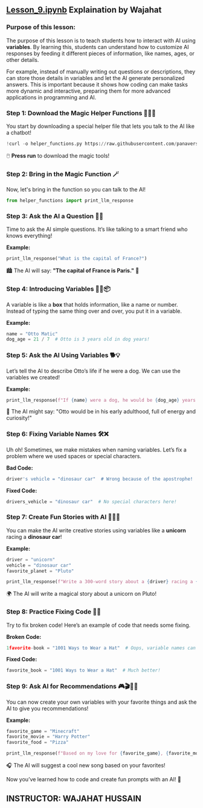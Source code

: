 ## [Lesson_9.ipynb](https://colab.research.google.com/github/panaversity/learn-cloud-native-modern-ai-python/blob/main/07_natural_language_programming/02_ai_python_for_beginners/course1_basics/Lesson_9/Lesson_9.ipynb) Explaination by Wajahat
### Purpose of this lesson:
The purpose of this lesson is to teach students how to interact with AI using **variables**. By learning this, students can understand how to customize AI responses by feeding it different pieces of information, like names, ages, or other details.

For example, instead of manually writing out questions or descriptions, they can store those details in variables and let the AI generate personalized answers. This is important because it shows how coding can make tasks more dynamic and interactive, preparing them for more advanced applications in programming and AI.

### **Step 1: Download the Magic Helper Functions** 🧙‍♂️✨
You start by downloading a special helper file that lets you talk to the AI like a chatbot!

```python
!curl -o helper_functions.py https://raw.githubusercontent.com/panaversity/learn-cloud-native-modern-ai-python/main/07_natural_language_programming/02_ai_python_for_beginners/course1_basics/Lesson_9/helper_functions.py
```

🖱️ **Press run** to download the magic tools!

### **Step 2: Bring in the Magic Function** 🪄
Now, let's bring in the function so you can talk to the AI!

```python
from helper_functions import print_llm_response
```

### **Step 3: Ask the AI a Question** 🤔💬
Time to ask the AI simple questions. It’s like talking to a smart friend who knows everything!

**Example:**
```python
print_llm_response("What is the capital of France?")
```

🏙️ The AI will say: **"The capital of France is Paris."** 🗼

### **Step 4: Introducing Variables** 🧑‍💻📦
A variable is like a **box** that holds information, like a name or number. Instead of typing the same thing over and over, you put it in a variable.

**Example:**
```python
name = "Otto Matic"
dog_age = 21 / 7  # Otto is 3 years old in dog years!
```

### **Step 5: Ask the AI Using Variables** 🐕💡
Let’s tell the AI to describe Otto’s life if he were a dog. We can use the variables we created!

**Example:**
```python
print_llm_response(f"If {name} were a dog, he would be {dog_age} years old. Describe his energy level, interests, and behavior.")
```

🐾 The AI might say:
"Otto would be in his early adulthood, full of energy and curiosity!"

### **Step 6: Fixing Variable Names** 🛠️❌
Uh oh! Sometimes, we make mistakes when naming variables. Let’s fix a problem where we used spaces or special characters.

**Bad Code:**
```python
driver's vehicle = "dinosaur car"  # Wrong because of the apostrophe!
```

**Fixed Code:**
```python
drivers_vehicle = "dinosaur car"  # No special characters here!
```

### **Step 7: Create Fun Stories with AI** 🦄🚗🌈
You can make the AI write creative stories using variables like a **unicorn** racing a **dinosaur car**!

**Example:**
```python
driver = "unicorn"
vehicle = "dinosaur car"
favorite_planet = "Pluto"

print_llm_response(f"Write a 300-word story about a {driver} racing a {vehicle} on {favorite_planet}.")
```

🌍 The AI will write a magical story about a unicorn on Pluto!

### **Step 8: Practice Fixing Code** 🧩🔧
Try to fix broken code! Here’s an example of code that needs some fixing.

**Broken Code:**
```python
1favorite-book = "1001 Ways to Wear a Hat"  # Oops, variable names can't start with numbers!
```

**Fixed Code:**
```python
favorite_book = "1001 Ways to Wear a Hat"  # Much better!
```

### **Step 9: Ask AI for Recommendations** 🎮🎬🍕🎶
You can now create your own variables with your favorite things and ask the AI to give you recommendations!

**Example:**
```python
favorite_game = "Minecraft"
favorite_movie = "Harry Potter"
favorite_food = "Pizza"

print_llm_response(f"Based on my love for {favorite_game}, {favorite_movie}, and {favorite_food}, recommend me a new song to listen to.")
```

🎧 The AI will suggest a cool new song based on your favorites!


Now you’ve learned how to code and create fun prompts with an AI! 🎉

## INSTRUCTOR: WAJAHAT HUSSAIN
